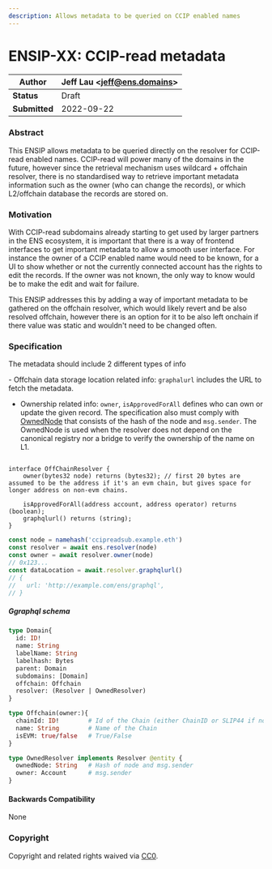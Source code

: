 ```yaml
---
description: Allows metadata to be queried on CCIP enabled names
---
```


# ENSIP-XX: CCIP-read metadata

| **Author**    | Jeff Lau \<jeff@ens.domains> |
| ------------- | ---------------------------- |
| **Status**    | Draft                        |
| **Submitted** | 2022-09-22                   |

### Abstract

This ENSIP allows metadata to be queried directly on the resolver for CCIP-read enabled names. CCIP-read will power many of the domains in the future, however since the retrieval mechanism uses wildcard + offchain resolver, there is no standardised way to retrieve important metadata information such as the owner (who can change the records), or which L2/offchain database the records are stored on.

### Motivation

With CCIP-read subdomains already starting to get used by larger partners in the ENS ecosystem, it is important that there is a way of frontend interfaces to get important metadata to allow a smooth user interface. For instance the owner of a CCIP enabled name would need to be known, for a UI to show whether or not the currently connected account has the rights to edit the records. If the owner was not known, the only way to know would be to make the edit and wait for failure.

This ENSIP addresses this by adding a way of important metadata to be gathered on the offchain resolver, which would likely revert and be also resolved offchain, however there is an option for it to be also left onchain if there value was static and wouldn't need to be changed often.

### Specification

The metadata should include 2 different types of info

- Offchain data storage location related info: `graphalurl` includes the URL to fetch the metadata.

- Ownership related info: `owner`, `isApprovedForAll` defines who can own or update the given record. The specification also must comply with [OwnedNode](https://github.com/corpus-io/Optimism-Resolver/blob/main/contracts/l2/L2PublicResolver.sol) that consists of the hash of the node and `msg.sender`. The OwnedNode is used when the resolver does not depend on the canonical registry nor a bridge to verify the ownership of the name on L1.

```solidity

interface OffChainResolver {
    owner(bytes32 node) returns (bytes32); // first 20 bytes are assumed to be the address if it's an evm chain, but gives space for longer address on non-evm chains.

    isApprovedForAll(address account, address operator) returns (boolean);
    graphqlurl() returns (string);
}
```

```javascript
const node = namehash('ccipreadsub.example.eth')
const resolver = await ens.resolver(node)
const owner = await resolver.owner(node)
// 0x123...
const dataLocation = await.resolver.graphqlurl()
// {
//   url: 'http://example.com/ens/graphql',
// }
```

##### Ggraphql schema

```graphql
type Domain{
  id: ID!
  name: String
  labelName: String
  labelhash: Bytes
  parent: Domain
  subdomains: [Domain]
  offchain: Offchain
  resolver: (Resolver | OwnedResolver)
}

type Offchain(owner:){
  chainId: ID!        # Id of the Chain (either ChainID or SLIP44 if non evm chain)
  name: String        # Name of the Chain
  isEVM: true/false   # True/False
}

type OwnedResolver implements Resolver @entity {
  ownedNode: String   # Hash of node and msg.sender
  owner: Account      # msg.sender
}

```

#### Backwards Compatibility

None

### Copyright

Copyright and related rights waived via [CC0](https://creativecommons.org/publicdomain/zero/1.0/).
